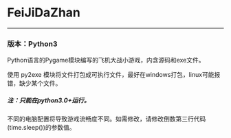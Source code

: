 # FeiJiDaZhan
---
### 版本：Python3

Python语言的Pygame模块编写的飞机大战小游戏，内含源码和exe文件。

使用 py2exe 模块将文件打包成可执行文件，最好在windows打包，linux可能报错，缺少某个文件。

##### 注：只能在python3.0+运行。

不同的电脑配置将导致游戏流畅度不同。如需修改，请修改倒数第三行代码(time.sleep())的参数值。
